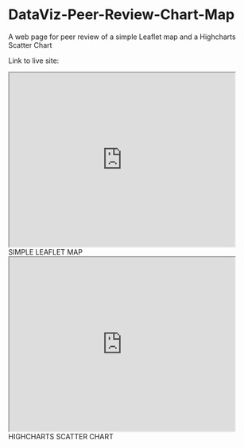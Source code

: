 # DataViz-Peer-Review-Chart-Map
A web page for peer review of a simple Leaflet map and a Highcharts Scatter Chart

Link to live site: 


<iframe src="https://garymat.github.io/leaflet-map-simple" width="90%" height="350"> </iframe>
SIMPLE LEAFLET MAP
<iframe src="https://garymat.github.io/highcharts-scatter-csv" width="90%" height="350"> </iframe>
HIGHCHARTS SCATTER CHART
